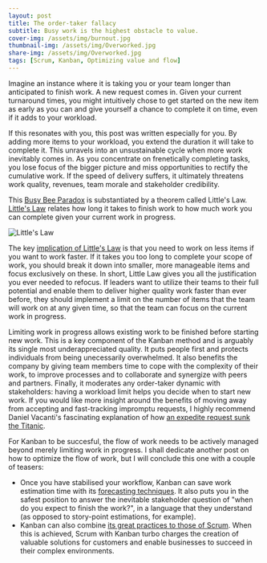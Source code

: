 ```yaml
---
layout: post
title: The order-taker fallacy
subtitle: Busy work is the highest obstacle to value. 
cover-img: /assets/img/burnout.jpg
thumbnail-img: /assets/img/Overworked.jpg
share-img: /assets/img/Overworked.jpg
tags: [Scrum, Kanban, Optimizing value and flow]
---
```


Imagine an instance where it is taking you or your team longer than anticipated to finish work. A new request comes in. Given your current turnaround times, you might intuitively chose to get started on the new item as early as you can and give yourself a chance to complete it on time, even if it adds to your workload. 

If this resonates with you, this post was written especially for you. By adding more items to your workload, you extend the duration it will take to complete it. This unravels into an unsustainable cycle when more work inevitably comes in. As you concentrate on frenetically completing tasks, you lose focus of the bigger picture and miss opportunities to rectify the cumulative work. If the speed of delivery suffers, it ultimately threatens work quality, revenues, team morale and stakeholder credibility.

This [Busy Bee Paradox](https://hakanforss.wordpress.com/2014/11/18/the-busy-bee-paradox/) is substantiated by a theorem called Little's Law. [Little's Law](https://www.process.st/littles-law/) relates how long it takes to finish work to how much work you can complete given your current work in progress. 

![Little's Law](https://www.process.st/wp-content/uploads/2017/11/littles-law-formula.png)

The key [implication of Little's Law](https://scrumorg-website-prod.s3.amazonaws.com/drupal/2018-05/Little%E2%80%99s%20Law%20for%20Professional%20Scrum%20with%20Kanban.pdf) is that you need to work on less items if you want to work faster. If it takes you too long to complete your scope of work, you should break it down into smaller, more manageable items and focus exclusively on these. In short, Little Law gives you all the justification you ever needed to refocus. If leaders want to utilize their teams to their full potential and enable them to deliver higher quality work faster than ever before, they should implement a limit on the number of items that the team will work on at any given time, so that the team can focus on the current work in progress. 

Limiting work in progress allows existing work to be finished before starting new work. This is a key component of the Kanban method and is arguably its single most underappreciated quality. It puts people first and protects individuals from being unecessarily overwhelmed. It also benefits the company by giving team members time to cope with the complexity of their work, to improve processes and to collaborate and synergize with peers and partners. Finally, it moderates any order-taker dynamic with stakeholders: having a workload limit helps you decide when to start new work. If you would like more insight around the benefits of moving away from accepting and fast-tracking impromptu requests, I highly recommend Daniel Vacanti's fascinating explanation of how [an expedite request sunk the Titanic](https://vimeo.com/239539858). 

For Kanban to be succesful, the flow of work needs to be actively managed beyond merely limiting work in progress. I shall dedicate another post on how to optimize the flow of work, but I will conclude this one with a couple of teasers: 

* Once you have stabilised your workflow, Kanban can save work estimation time with its [forecasting techniques](https://www.scrum.org/resources/blog/create-faster-and-more-accurate-forecasts-using-probabilities). It also puts you in the safest position to answer the inevitable stakeholder question of "when do you expect to finish the work?", in a language that they understand (as opposed to story-point estimations, for example). 
* Kanban can also combine [its great practices to those of Scrum](https://scrumorg-website-prod.s3.amazonaws.com/drupal/2021-01/01-2021%20Kanban%20Guide.pdf?nexus-file=https%3A%2F%2Fscrumorg-website-prod.s3.amazonaws.com%2Fdrupal%2F2021-01%2F01-2021%2520Kanban%2520Guide.pdf). When this is achieved, Scrum with Kanban turbo charges the creation of valuable solutions for customers and enable businesses to succeed in their complex environments.  
